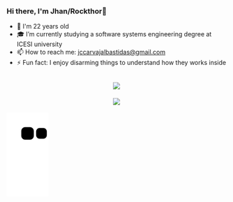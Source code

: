 ### Hi there, I'm Jhan/Rockthor👋
- 🧑 I'm 22 years old
- 🎓 I’m currently studying a software systems engineering degree at ICESI university 
- 📫 How to reach me: jccarvajalbastidas@gmail.com
- ⚡ Fun fact: I enjoy disarming things to understand how they works inside
<br>
<div align="center">
  <img src="https://github-readme-stats.vercel.app/api?username=Rockthor1106&show_icons=true&theme=tokyonight"> 
  <br>
  <br>
  <img src="https://github-readme-stats.vercel.app/api/top-langs/?username=Rockthor1106&layout=compact&theme=tokyonight">
</div>

<div> 
  
  ![Snake animation](https://github.com/Rockthor1106/Rockthor1106/blob/output/github-contribution-grid-snake.svg)

</div>
